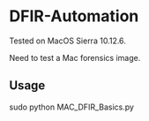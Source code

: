 # DFIR-Automation

Tested on MacOS Sierra 10.12.6.

Need to test a Mac forensics image.

## Usage

sudo python MAC_DFIR_Basics.py
